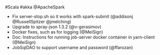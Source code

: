 #Scala #akka @ApacheSpark

* Fix server-stop.sh so it works with spark-submit (@addisonj @RussellSpitzer @jmelching)
* Upgrade to spray-json 1.3.2 (@v-gerasimov)
* Docker fixes, such as for logging (@MeiSign)
* Doc: Instructions for running job-server docker container in yarn-client (@MeiSign)
* JobSqlDAO to support username and password (@ffarozan)
